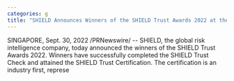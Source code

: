 ```yaml
---
categories: g
title: "SHIELD Announces Winners of the SHIELD Trust Awards 2022 at the Inaugural SHIELD Trust Summit"
---
```

SINGAPORE, Sept. 30, 2022 /PRNewswire/ -- SHIELD, the global risk intelligence company, today announced the winners of the SHIELD Trust Awards 2022. Winners have successfully completed the SHIELD Trust Check and attained the SHIELD Trust Certification. The certification is an industry first, represe